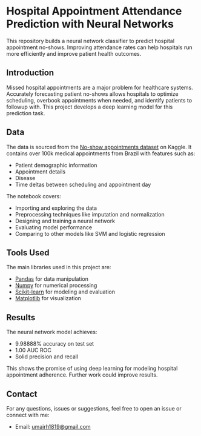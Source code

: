 # Hospital Appointment Attendance Prediction with Neural Networks

This repository builds a neural network classifier to predict hospital appointment no-shows. Improving attendance rates can help hospitals run more efficiently and improve patient health outcomes.

## Introduction

Missed hospital appointments are a major problem for healthcare systems. Accurately forecasting patient no-shows allows hospitals to optimize scheduling, overbook appointments when needed, and identify patients to followup with. This project develops a deep learning model for this prediction task.

## Data

The data is sourced from the [No-show appointments dataset]([https://www.kaggle.com/joniarroba/noshowappointments](https://www.kaggle.com/datasets/joniarroba/noshowappointments)) on Kaggle. It contains over 100k medical appointments from Brazil with features such as:

- Patient demographic information 
- Appointment details
- Disease
- Time deltas between scheduling and appointment day

The notebook covers:

- Importing and exploring the data
- Preprocessing techniques like imputation and normalization 
- Designing and training a neural network
- Evaluating model performance
- Comparing to other models like SVM and logistic regression

## Tools Used

The main libraries used in this project are:

- [Pandas](https://pandas.pydata.org/) for data manipulation
- [Numpy](https://numpy.org/) for numerical processing
- [Scikit-learn](https://scikit-learn.org/stable/) for modeling and evaluation
- [Matplotlib](https://matplotlib.org/) for visualization

## Results

The neural network model achieves:
- 9.98888% accuracy on test set
- 1.00 AUC ROC 
- Solid precision and recall

This shows the promise of using deep learning for modeling hospital appointment adherence. Further work could improve results.

## Contact

For any questions, issues or suggestions, feel free to open an issue or connect with me:

- Email: umairh1819@gmail.com
